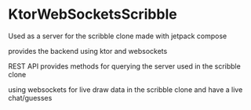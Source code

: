 # KtorWebSocketsScribble

Used as a server for the scribble clone made with jetpack compose 

provides the backend using ktor and websockets 

REST API provides methods for querying the server used in the scribble clone

using websockets for live draw data in the scribble clone and have a live chat/guesses
